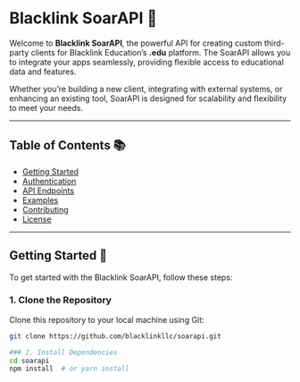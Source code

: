 # **Blacklink SoarAPI** 🚀

Welcome to **Blacklink SoarAPI**, the powerful API for creating custom third-party clients for Blacklink Education’s **.edu** platform. The SoarAPI allows you to integrate your apps seamlessly, providing flexible access to educational data and features.

Whether you’re building a new client, integrating with external systems, or enhancing an existing tool, SoarAPI is designed for scalability and flexibility to meet your needs.

---

## **Table of Contents** 📚
- [Getting Started](#getting-started)
- [Authentication](#authentication)
- [API Endpoints](#api-endpoints)
- [Examples](#examples)
- [Contributing](#contributing)
- [License](#license)

---

## **Getting Started** 🚀

To get started with the Blacklink SoarAPI, follow these steps:

### 1. Clone the Repository
Clone this repository to your local machine using Git:
```bash
git clone https://github.com/blacklinkllc/soarapi.git

### 2. Install Dependencies
cd soarapi
npm install  # or yarn install
